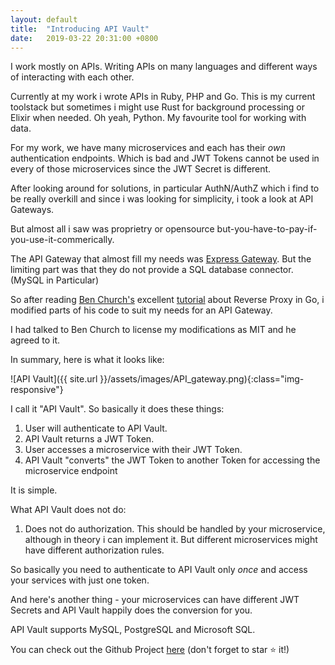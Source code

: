 ```yaml
---
layout: default
title:  "Introducing API Vault"
date:   2019-03-22 20:31:00 +0800
---
```


I work mostly on APIs. Writing APIs on many languages and different ways of interacting with each other.

Currently at my work i wrote APIs in Ruby, PHP and Go. This is my current toolstack but sometimes i might use
Rust for background processing or Elixir when needed. Oh yeah, Python. My favourite tool for working with data.

For my work, we have many microservices and each has their *own* authentication endpoints. Which is bad and JWT Tokens
cannot be used in every of those microservices since the JWT Secret is different.

After looking around for solutions, in particular AuthN/AuthZ which i find to be really overkill and since i was looking
for simplicity, i took a look at API Gateways.

But almost all i saw was proprietry or opensource but-you-have-to-pay-if-you-use-it-commerically.

The API Gateway that almost fill my needs was [Express Gateway](https://www.express-gateway.io/). But the limiting part
was that they do not provide a SQL database connector. (MySQL in Particular)

So after reading [Ben Church's](https://github.com/bechurch) excellent [tutorial](https://hackernoon.com/writing-a-reverse-proxy-in-just-one-line-with-go-c1edfa78c84b) about Reverse Proxy in Go,
i modified parts of his code to suit my needs for an API Gateway.

I had talked to Ben Church to license my modifications as MIT and he agreed to it.

In summary, here is what it looks like:

![API Vault]({{ site.url }}/assets/images/API_gateway.png){:class="img-responsive"}

I call it "API Vault". So basically it does these things:

1. User will authenticate to API Vault.
2. API Vault returns a JWT Token.
3. User accesses a microservice with their JWT Token.
4. API Vault "converts" the JWT Token to another Token for accessing the microservice endpoint

It is simple. 

What API Vault does not do:
1. Does not do authorization. This should be handled by your microservice, although
  in theory i can implement it. But different microservices might have different authorization rules.

So basically you need to authenticate to API Vault only *once* and access your services with just one token.

And here's another thing - your microservices can have different JWT Secrets and API Vault happily does the conversion for you.

API Vault supports MySQL, PostgreSQL and Microsoft SQL.

You can check out the Github Project [here](https://github.com/muhammadn/APIVault) (don't forget to star ⭐️ it!)
